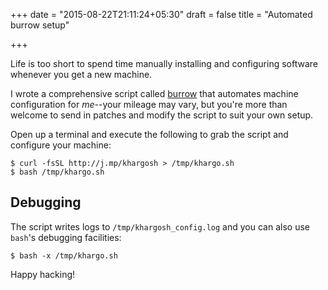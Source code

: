 +++
date = "2015-08-22T21:11:24+05:30"
draft = false
title = "Automated burrow setup"

+++

Life is too short to spend time manually installing and configuring software
whenever you get a new machine.


I wrote a comprehensive script called [burrow](https://github.com/khargosh/burrow/) that
automates machine configuration for *me*--your mileage may vary, but you're more
than welcome to send in patches and modify the script to suit your own setup.

Open up a terminal and execute the following to grab the script and configure
your machine:

    $ curl -fsSL http://j.mp/khargosh > /tmp/khargo.sh
    $ bash /tmp/khargo.sh


## Debugging

The script writes logs to `/tmp/khargosh_config.log` and you can also use
`bash`'s debugging facilities:

    $ bash -x /tmp/khargo.sh

Happy hacking!

